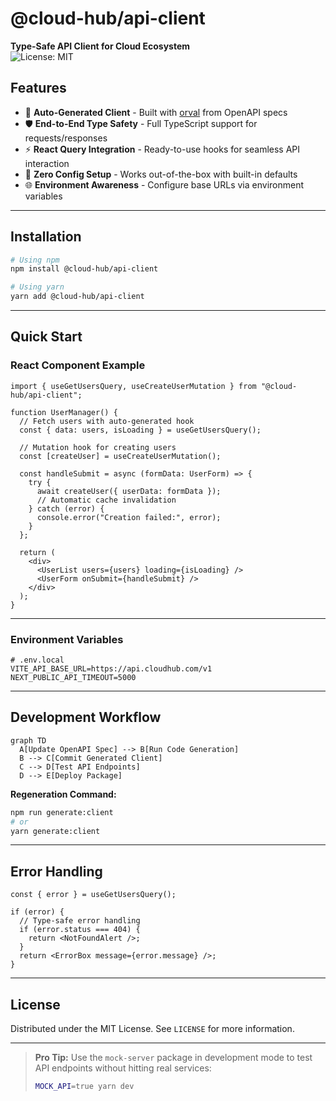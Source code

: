 # @cloud-hub/api-client

**Type-Safe API Client for Cloud Ecosystem**  
![License: MIT](https://img.shields.io/badge/License-MIT-blue.svg)

## Features

- 🔄 **Auto-Generated Client** - Built with [orval](https://github.com/anymaniax/orval) from OpenAPI specs
- 🛡 **End-to-End Type Safety** - Full TypeScript support for requests/responses
- ⚡ **React Query Integration** - Ready-to-use hooks for seamless API interaction
- 🔧 **Zero Config Setup** - Works out-of-the-box with built-in defaults
- 🌐 **Environment Awareness** - Configure base URLs via environment variables

---

## Installation

```bash
# Using npm
npm install @cloud-hub/api-client

# Using yarn
yarn add @cloud-hub/api-client
```

---

## Quick Start

### React Component Example

```tsx
import { useGetUsersQuery, useCreateUserMutation } from "@cloud-hub/api-client";

function UserManager() {
  // Fetch users with auto-generated hook
  const { data: users, isLoading } = useGetUsersQuery();

  // Mutation hook for creating users
  const [createUser] = useCreateUserMutation();

  const handleSubmit = async (formData: UserForm) => {
    try {
      await createUser({ userData: formData });
      // Automatic cache invalidation
    } catch (error) {
      console.error("Creation failed:", error);
    }
  };

  return (
    <div>
      <UserList users={users} loading={isLoading} />
      <UserForm onSubmit={handleSubmit} />
    </div>
  );
}
```

---


### Environment Variables

```env
# .env.local
VITE_API_BASE_URL=https://api.cloudhub.com/v1
NEXT_PUBLIC_API_TIMEOUT=5000
```

---

## Development Workflow

```mermaid
graph TD
  A[Update OpenAPI Spec] --> B[Run Code Generation]
  B --> C[Commit Generated Client]
  C --> D[Test API Endpoints]
  D --> E[Deploy Package]
```

**Regeneration Command:**

```bash
npm run generate:client
# or
yarn generate:client
```

---

## Error Handling

```tsx
const { error } = useGetUsersQuery();

if (error) {
  // Type-safe error handling
  if (error.status === 404) {
    return <NotFoundAlert />;
  }
  return <ErrorBox message={error.message} />;
}
```

---


## License

Distributed under the MIT License. See `LICENSE` for more information.

---

> **Pro Tip:** Use the `mock-server` package in development mode to test API endpoints without hitting real services:
>
> ```bash
> MOCK_API=true yarn dev
> ```
